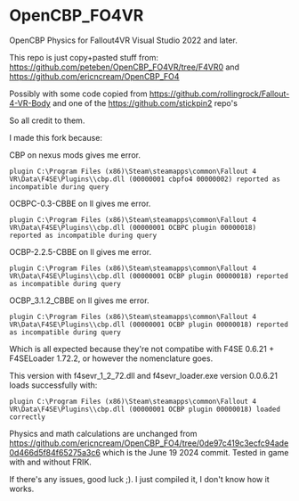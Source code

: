 # OpenCBP_FO4VR
OpenCBP Physics for Fallout4VR 
Visual Studio 2022 and later.

This repo is just copy+pasted stuff from:
https://github.com/peteben/OpenCBP_FO4VR/tree/F4VR0 and https://github.com/ericncream/OpenCBP_FO4

Possibly with some code copied from https://github.com/rollingrock/Fallout-4-VR-Body and one of the https://github.com/stickpin2 repo's

So all credit to them.


I made this fork because:

CBP on nexus mods gives me error.
```
plugin C:\Program Files (x86)\Steam\steamapps\common\Fallout 4 VR\Data\F4SE\Plugins\\cbp.dll (00000001 cbpfo4 00000002) reported as incompatible during query
```

OCBPC-0.3-CBBE on ll gives me error.
```
plugin C:\Program Files (x86)\Steam\steamapps\common\Fallout 4 VR\Data\F4SE\Plugins\\cbp.dll (00000001 OCBPC plugin 00000018) reported as incompatible during query
```

OCBP-2.2.5-CBBE on ll gives me error.
```
plugin C:\Program Files (x86)\Steam\steamapps\common\Fallout 4 VR\Data\F4SE\Plugins\\cbp.dll (00000001 OCBP plugin 00000018) reported as incompatible during query
```

OCBP_3.1.2_CBBE on ll gives me error.
```
plugin C:\Program Files (x86)\Steam\steamapps\common\Fallout 4 VR\Data\F4SE\Plugins\\cbp.dll (00000001 OCBP plugin 00000018) reported as incompatible during query
```

Which is all expected because they're not compatibe with F4SE 0.6.21 + F4SELoader 1.72.2, or however the nomenclature goes.

This version with f4sevr_1_2_72.dll and f4sevr_loader.exe version 0.0.6.21 loads successfully with:
```
plugin C:\Program Files (x86)\Steam\steamapps\common\Fallout 4 VR\Data\F4SE\Plugins\\cbp.dll (00000001 OCBP plugin 00000018) loaded correctly
```

Physics and math calculations are unchanged from https://github.com/ericncream/OpenCBP_FO4/tree/0de97c419c3ecfc94ade0d466d5f84f65275a3c6 which is the June 19 2024 commit. Tested in game with and without FRIK.

If there's any issues, good luck ;). I just compiled it, I don't know how it works.
